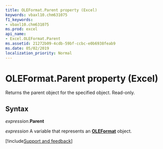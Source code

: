 ```yaml
---
title: OLEFormat.Parent property (Excel)
keywords: vbaxl10.chm631075
f1_keywords:
- vbaxl10.chm631075
ms.prod: excel
api_name:
- Excel.OLEFormat.Parent
ms.assetid: 21272b09-4cdb-59bf-ccbc-e0b6938feab9
ms.date: 05/02/2019
localization_priority: Normal
---
```



# OLEFormat.Parent property (Excel)

Returns the parent object for the specified object. Read-only.


## Syntax

_expression_.**Parent**

_expression_ A variable that represents an **[OLEFormat](Excel.OLEFormat.md)** object.




[!include[Support and feedback](~/includes/feedback-boilerplate.md)]